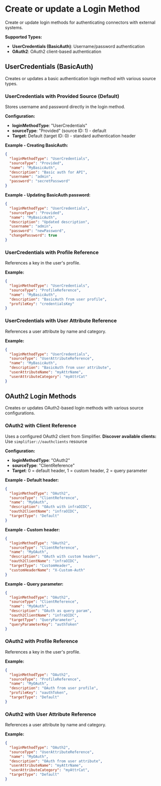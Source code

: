 # Create or update a Login Method

Create or update login methods for authenticating connectors with external systems.

**Supported Types:**
- **UserCredentials (BasicAuth)**: Username/password authentication
- **OAuth2**: OAuth2 client-based authentication

## UserCredentials (BasicAuth)

Creates or updates a basic authentication login method with various source types.

### UserCredentials with Provided Source (Default)

Stores username and password directly in the login method.

**Configuration:**
- **loginMethodType**: "UserCredentials"
- **sourceType**: "Provided" (source ID: 1) - default
- **Target**: Default (target ID: 0) - standard authentication header

**Example - Creating BasicAuth:**
```json
{
  "loginMethodType": "UserCredentials",
  "sourceType": "Provided",
  "name": "MyBasicAuth",
  "description": "Basic auth for API",
  "username": "admin",
  "password": "secretPassword"
}
```

**Example - Updating BasicAuth password:**
```json
{
  "loginMethodType": "UserCredentials",
  "sourceType": "Provided",
  "name": "MyBasicAuth",
  "description": "Updated description",
  "username": "admin",
  "password": "newPassword",
  "changePassword": true
}
```

### UserCredentials with Profile Reference

References a key in the user's profile.

**Example:**
```json
{
  "loginMethodType": "UserCredentials",
  "sourceType": "ProfileReference",
  "name": "MyBasicAuth",
  "description": "BasicAuth from user profile",
  "profileKey": "credentialsKey"
}
```

### UserCredentials with User Attribute Reference

References a user attribute by name and category.

**Example:**
```json
{
  "loginMethodType": "UserCredentials",
  "sourceType": "UserAttributeReference",
  "name": "MyBasicAuth",
  "description": "BasicAuth from user attribute",
  "userAttributeName": "myAttrName",
  "userAttributeCategory": "myAttrCat"
}
```

## OAuth2 Login Methods

Creates or updates OAuth2-based login methods with various source configurations.

### OAuth2 with Client Reference

Uses a configured OAuth2 client from Simplifier.
**Discover available clients:** Use `simplifier://oauthclients` resource

**Configuration:**
- **loginMethodType**: "OAuth2"
- **sourceType**: "ClientReference"
- **Target**: 0 = default header, 1 = custom header, 2 = query parameter

**Example - Default header:**
```json
{
  "loginMethodType": "OAuth2",
  "sourceType": "ClientReference",
  "name": "MyOAuth",
  "description": "OAuth with infraOIDC",
  "oauth2ClientName": "infraOIDC",
  "targetType": "Default"
}
```

**Example - Custom header:**
```json
{
  "loginMethodType": "OAuth2",
  "sourceType": "ClientReference",
  "name": "MyOAuth",
  "description": "OAuth with custom header",
  "oauth2ClientName": "infraOIDC",
  "targetType": "CustomHeader",
  "customHeaderName": "X-Custom-Auth"
}
```

**Example - Query parameter:**
```json
{
  "loginMethodType": "OAuth2",
  "sourceType": "ClientReference",
  "name": "MyOAuth",
  "description": "OAuth as query param",
  "oauth2ClientName": "infraOIDC",
  "targetType": "QueryParameter",
  "queryParameterKey": "authToken"
}
```

### OAuth2 with Profile Reference

References a key in the user's profile.

**Example:**
```json
{
  "loginMethodType": "OAuth2",
  "sourceType": "ProfileReference",
  "name": "MyOAuth",
  "description": "OAuth from user profile",
  "profileKey": "oauthToken",
  "targetType": "Default"
}
```

### OAuth2 with User Attribute Reference

References a user attribute by name and category.

**Example:**
```json
{
  "loginMethodType": "OAuth2",
  "sourceType": "UserAttributeReference",
  "name": "MyOAuth",
  "description": "OAuth from user attribute",
  "userAttributeName": "myAttrName",
  "userAttributeCategory": "myAttrCat",
  "targetType": "Default"
}
```
